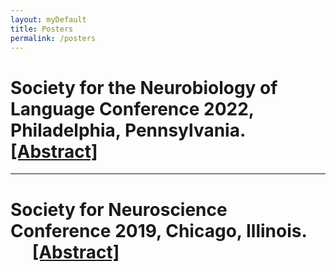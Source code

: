 ```yaml
---
layout: myDefault
title: Posters
permalink: /posters
---
```

<div class="content">
	<h1>Society for the Neurobiology of Language Conference 2022, Philadelphia, Pennsylvania. &emsp; <a href='https://www.neurolang.org/presentation/?id=582'>[Abstract]</a></h1>
	<object data="Jain,Parul_SNL_2022.pdf" type='application/pdf'></object>
	<hr color="#000000">
	<h1>Society for Neuroscience Conference 2019, Chicago, Illinois. &emsp; <a href='https://www.abstractsonline.com/pp8/#!/7883/presentation/67944'>[Abstract]</a></h1>
	<object data="Jain,Parul_SfN_2019.pdf" type='application/pdf'></object>
</div>
